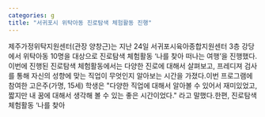 ```yaml
---
categories: g
title: "서귀포시 위탁아동 진로탐색 체험활동 진행"
---
```

제주가정위탁지원센터(관장 양창근)는 지난 24일 서귀포시육아종합지원센터 3층 강당에서 위탁아동 10명을 대상으로 진로탐색 체험활동 ‘나를 찾아 떠나는 여행’을 진행했다.이번에 진행된 진로탐색 체험활동에서는 다양한 진로에 대해서 살펴보고, 프레디져 검사를 통해 자신의 성향에 맞는 직업이 무엇인지 알아보는 시간을 가졌다.이번 프로그램에 참여한 고은주(가명, 15세) 학생은 "다양한 직업에 대해서 알아볼 수 있어서 재미있었고, 짧지만 내 꿈에 대해서 생각해 볼 수 있는 좋은 시간이었다." 라고 말했다.한편, 진로탐색 체험활동 ‘나를 찾아